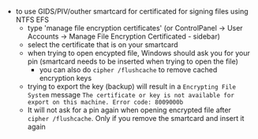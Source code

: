 - to use GIDS/PIV/outher smartcard for certificated for signing files using NTFS EFS
    - type 'manage file encryption certificates' (or ControlPanel -> User Accounts -> Manage File Encryption Certificated - sidebar)
    - select the certificate that is on your smartcard
    - when trying to open encypted file, Windows should ask you for your pin (smartcard needs to be inserted when trying to open the file)
        - you can also do `cipher /flushcache` to remove cached encryption keys
    - trying to export the key (backup) will result in a `Encrypting File System` message `The certificate or key is not available for export on this machine. Error code: 8009000b`
    - It will not ask for a pin again when opening encrypted file after `cipher /flushcache`. Only if you remove the smartcard and insert it again
